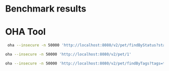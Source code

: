 # Benchmark results

# OHA Tool


```bash
 oha --insecure -n 50000 'http://localhost:8080/v2/pet/findByStatus?status=available%2Csold%2Cpending'
 ```

 ```bash
 oha --insecure -n 50000 'http://localhost:8080/v2/pet/1'
 ```

 
 ```bash
 oha --insecure -n 50000 'http://localhost:8080/v2/pet/findByTags?tags=tag01,tag02'
 ```


